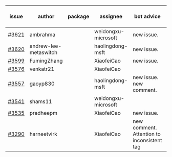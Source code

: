| issue | author | package | assignee | bot advice | created date of issue | target release date | date from target |
| ------ | ------ | ------ | ------ | ------ | ------ | ------ | :-----: |
| [#3621](https://github.com/Azure/sdk-release-request/issues/3621) | ambrahma |  | weidongxu-microsoft | new issue. | 01-05 | 01-27 |  |
| [#3620](https://github.com/Azure/sdk-release-request/issues/3620) | andrew-lee-metaswitch |  | haolingdong-msft | new issue. | 01-05 | 01-27 |  |
| [#3599](https://github.com/Azure/sdk-release-request/issues/3599) | FumingZhang |  | XiaofeiCao | new issue. | 12-28 | 01-27 |  |
| [#3576](https://github.com/Azure/sdk-release-request/issues/3576) | venkatr21 |  | XiaofeiCao |  | 12-22 | 01-27 |  |
| [#3557](https://github.com/Azure/sdk-release-request/issues/3557) | gaoyp830 |  | haolingdong-msft | new issue. new comment. | 12-09 | 01-27 |  |
| [#3541](https://github.com/Azure/sdk-release-request/issues/3541) | shams11 |  | weidongxu-microsoft |  | 12-07 | 12-23 |  |
| [#3535](https://github.com/Azure/sdk-release-request/issues/3535) | pradheepm |  | XiaofeiCao | new issue. | 12-06 | 12-23 |  |
| [#3290](https://github.com/Azure/sdk-release-request/issues/3290) | harneetvirk |  | XiaofeiCao | new comment. Attention to inconsistent tag | 10-25 | 11-25 |  |
